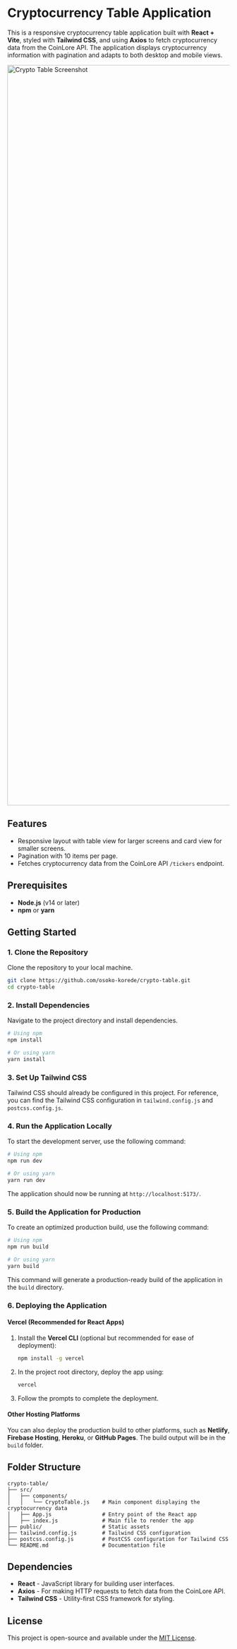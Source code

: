 # Cryptocurrency Table Application

This is a responsive cryptocurrency table application built with **React + Vite**, styled with **Tailwind CSS**, and using **Axios** to fetch cryptocurrency data from the CoinLore API. The application displays cryptocurrency information with pagination and adapts to both desktop and mobile views.

<img width="1679" alt="Crypto Table Screenshot" src="https://github.com/user-attachments/assets/dc80e658-3421-4708-b4fe-674011a29f55">


## Features

- Responsive layout with table view for larger screens and card view for smaller screens.
- Pagination with 10 items per page.
- Fetches cryptocurrency data from the CoinLore API `/tickers` endpoint.

## Prerequisites

- **Node.js** (v14 or later)
- **npm** or **yarn**

## Getting Started

### 1. Clone the Repository

Clone the repository to your local machine.

```bash
git clone https://github.com/osoko-korede/crypto-table.git
cd crypto-table
```

### 2. Install Dependencies

Navigate to the project directory and install dependencies.

```bash
# Using npm
npm install

# Or using yarn
yarn install
```

### 3. Set Up Tailwind CSS

Tailwind CSS should already be configured in this project. For reference, you can find the Tailwind CSS configuration in `tailwind.config.js` and `postcss.config.js`.

### 4. Run the Application Locally

To start the development server, use the following command:

```bash
# Using npm
npm run dev

# Or using yarn
yarn run dev
```

The application should now be running at `http://localhost:5173/`.

### 5. Build the Application for Production

To create an optimized production build, use the following command:

```bash
# Using npm
npm run build

# Or using yarn
yarn build
```

This command will generate a production-ready build of the application in the `build` directory.

### 6. Deploying the Application

#### Vercel (Recommended for React Apps)

1. Install the **Vercel CLI** (optional but recommended for ease of deployment):

   ```bash
   npm install -g vercel
   ```

2. In the project root directory, deploy the app using:

   ```bash
   vercel
   ```

3. Follow the prompts to complete the deployment.

#### Other Hosting Platforms

You can also deploy the production build to other platforms, such as **Netlify**, **Firebase Hosting**, **Heroku**, or **GitHub Pages**. The build output will be in the `build` folder.

## Folder Structure

```
crypto-table/
├── src/
│   ├── components/
│   │   └── CryptoTable.js    # Main component displaying the cryptocurrency data
│   ├── App.js                # Entry point of the React app
│   ├── index.js              # Main file to render the app
├── public/                   # Static assets
├── tailwind.config.js        # Tailwind CSS configuration
├── postcss.config.js         # PostCSS configuration for Tailwind CSS
└── README.md                 # Documentation file
```

## Dependencies

- **React** - JavaScript library for building user interfaces.
- **Axios** - For making HTTP requests to fetch data from the CoinLore API.
- **Tailwind CSS** - Utility-first CSS framework for styling.

## License

This project is open-source and available under the [MIT License](LICENSE).
